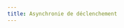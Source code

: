 ```yaml
---
title: Asynchronie de déclenchement
---
```


<script>

	var lung = new sv.SptLung();
	lung.Raw = 25;
	lung.Pmax=4;
	lung.Fspt=30;
	lung.Ti=.75;

	var ventilator = new sv.PressureAssistor();
	ventilator.nbcycles=3;
	ventilator.Cycling=30;
	ventilator.Passist=15;
	ventilator.Ftrig=0.05;	

	var data = ventilator.ventilate(lung).timeData;

	fx = function(d){return d.time};
	fy1 = function(d){return d.Flung};
	fy2 = function(d){return d.PCO2};

	var graph1 = gs.quickGraph( null, data, fx, fy1)
		.setidx("Time")
		.setidy("Flung");

	var graph2 = gs.quickGraph(null, data, fx, fy2)
		.setidx("Time")
		.setidy("PCO₂");
</script>

